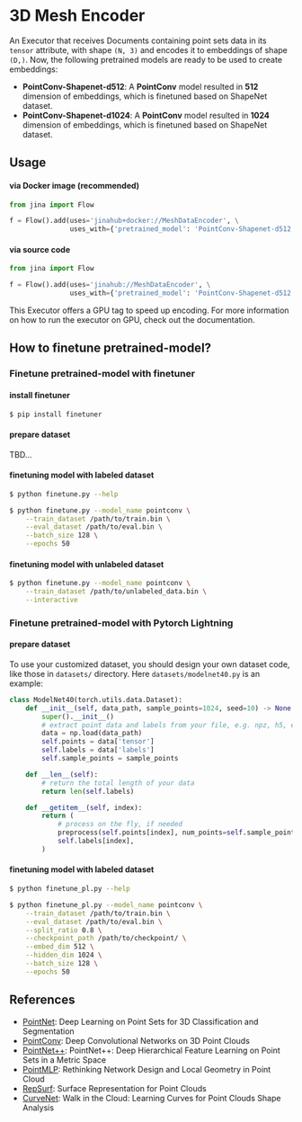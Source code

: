 # 3D Mesh Encoder

An Executor that receives Documents containing point sets data in its `tensor` attribute, with shape `(N, 3)` and encodes it to embeddings of shape `(D,)`.
Now, the following pretrained models are ready to be used to create embeddings:

- **PointConv-Shapenet-d512**: A **PointConv** model resulted in **512** dimension of embeddings, which is finetuned based on ShapeNet dataset.
- **PointConv-Shapenet-d1024**: A **PointConv** model resulted in **1024** dimension of embeddings, which is finetuned based on ShapeNet dataset.



## Usage

#### via Docker image (recommended)

```python
from jina import Flow

f = Flow().add(uses='jinahub+docker://MeshDataEncoder', \
               uses_with={'pretrained_model': 'PointConv-Shapenet-d512'})
```

#### via source code

```python
from jina import Flow

f = Flow().add(uses='jinahub://MeshDataEncoder', \
               uses_with={'pretrained_model': 'PointConv-Shapenet-d512'})
```

This Executor offers a GPU tag to speed up encoding. For more information on how to run the executor on GPU, check out the documentation.


## How to finetune pretrained-model?

### Finetune pretrained-model with finetuner
#### install finetuner

```bash
$ pip install finetuner
```

#### prepare dataset

TBD...

#### finetuning model with labeled dataset

```bash
$ python finetune.py --help

$ python finetune.py --model_name pointconv \
    --train_dataset /path/to/train.bin \
    --eval_dataset /path/to/eval.bin \
    --batch_size 128 \
    --epochs 50
```

#### finetuning model with unlabeled dataset

```bash
$ python finetune.py --model_name pointconv \
    --train_dataset /path/to/unlabeled_data.bin \
    --interactive
```

### Finetune pretrained-model with Pytorch Lightning
#### prepare dataset

To use your customized dataset, you should design your own dataset code, like those in `datasets/` directory. Here `datasets/modelnet40.py` is an example:

```python
class ModelNet40(torch.utils.data.Dataset):
    def __init__(self, data_path, sample_points=1024, seed=10) -> None:
        super().__init__()
        # extract point data and labels from your file, e.g. npz, h5, etc.
        data = np.load(data_path)
        self.points = data['tensor']
        self.labels = data['labels']
        self.sample_points = sample_points

    def __len__(self):
        # return the total length of your data
        return len(self.labels)

    def __getitem__(self, index):
        return (
            # process on the fly, if needed
            preprocess(self.points[index], num_points=self.sample_points),
            self.labels[index],
        )
```

#### finetuning model with labeled dataset

```bash
$ python finetune_pl.py --help

$ python finetune_pl.py --model_name pointconv \
    --train_dataset /path/to/train.bin \
    --eval_dataset /path/to/eval.bin \
    --split_ratio 0.8 \
    --checkpoint_path /path/to/checkpoint/ \
    --embed_dim 512 \
    --hidden_dim 1024 \
    --batch_size 128 \
    --epochs 50
```

## References

- [PointNet](https://arxiv.org/abs/1612.00593):  Deep Learning on Point Sets for 3D Classification and Segmentation
- [PointConv](https://arxiv.org/abs/1811.07246): Deep Convolutional Networks on 3D Point Clouds
- [PointNet++](http://arxiv.org/abs/1706.02413): PointNet++: Deep Hierarchical Feature Learning on Point Sets in a Metric Space
- [PointMLP](http://arxiv.org/abs/2202.07123): Rethinking Network Design and Local Geometry in Point Cloud
- [RepSurf](https://arxiv.org/abs/2205.05740): Surface Representation for Point Clouds
- [CurveNet](https://arxiv.org/abs/2105.01288): Walk in the Cloud: Learning Curves for Point Clouds Shape Analysis
